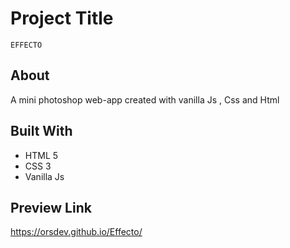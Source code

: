 # Project Title
  ````
  EFFECTO
  ````
  
## About
A mini photoshop web-app created with vanilla Js , Css and Html


## Built With

* HTML 5
* CSS 3
* Vanilla Js

## Preview Link
https://orsdev.github.io/Effecto/



